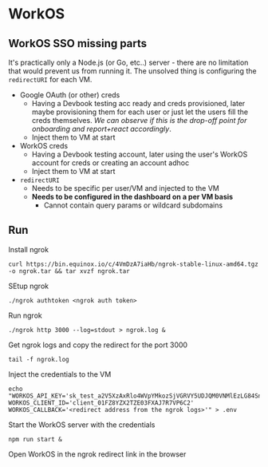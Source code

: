 # WorkOS

## WorkOS SSO missing parts

It's practically only a Node.js (or Go, etc..) server - there are no limitation that would prevent us from running it. The unsolved thing is configuring the `redirectURI` for each VM.

- Google OAuth (or other) creds
  - Having a Devbook testing acc ready and creds provisioned, later maybe provisioning them for each user or just let the users fill the creds themselves. *We can observe if this is the drop-off point for onboarding and report+react accordingly*.
  - Inject them to VM at start
- WorkOS creds
  - Having a Devbook testing account, later using the user's WorkOS account for creds or creating an account adhoc
  - Inject them to VM at start
- `redirectURI`
  - Needs to be specific per user/VM and injected to the VM
  - **Needs to be configured in the dashboard on a per VM basis**
    - Cannot contain query params or wildcard subdomains

## Run

Install ngrok
```
curl https://bin.equinox.io/c/4VmDzA7iaHb/ngrok-stable-linux-amd64.tgz -o ngrok.tar && tar xvzf ngrok.tar
```

SEtup ngrok
```
./ngrok authtoken <ngrok auth token>
```


Run ngrok
```
./ngrok http 3000 --log=stdout > ngrok.log &
```

Get ngrok logs and copy the redirect for the port 3000
```
tail -f ngrok.log
```

Inject the credentials to the VM
```
echo "WORKOS_API_KEY='sk_test_a2V5XzAxRlo4WVpYMkozSjVGRVY5UDJQM0VNMlEzLG84SnN1ZkdsNW1LaUUwTU9jNmdZQ2NLR3c'
WORKOS_CLIENT_ID='client_01FZ8YZX2TZE03FXAJ7R7VP6C2'
WORKOS_CALLBACK='<redirect address from the ngrok logs>'" > .env
```

Start the WorkOS server with the credentials
```
npm run start &
```

Open WorkOS in the ngrok redirect link in the browser